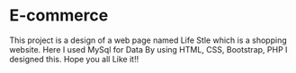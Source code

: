 # E-commerce
This project is a design of a web page named Life Stle which is a shopping website. Here I used MySql for Data By using HTML, CSS, Bootstrap, PHP I designed this. 
Hope you all Like it!!
